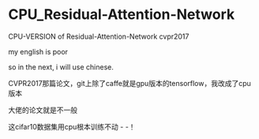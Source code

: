 # CPU_Residual-Attention-Network
CPU-VERSION of Residual-Attention-Network cvpr2017

my english is poor

so in the next, i will use chinese.

CVPR2017那篇论文，git上除了caffe就是gpu版本的tensorflow，我改成了cpu版本

大佬的论文就是不一般

这cifar10数据集用cpu根本训练不动 - -！

